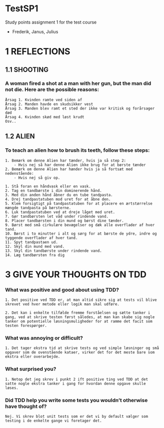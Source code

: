 # TestSP1
Study points assignment 1 for the test course

- Frederik, Janus, Julius

# 1 REFLECTIONS
## 1.1 SHOOTING

### A woman fired a shot at a man with her gun, but the man did not die. Here are the possible reasons:

    Årsag 1. Kvinden ramte ved siden af
    Årsag 2. Manden havde en skudsikker vest
    Årsag 3. Manden blev ramt et sted der ikke var kritisk og forårsager død
    Årsag 4. Kvinden skød med løst krudt
    Osv..

## 1.2 ALIEN

### To teach an alien how to brush its teeth, follow these steps:

    1. Bemærk om denne Alien har tænder, hvis ja så step 2:
        - Hvis nej så har denne Alien ikke brug for at børste tænder
    2. Bemærk om denne Alien har hænder hvis ja så fortsæt med nedenstående:
        - Hvis nej så giv op.

    1. Stå foran en håndvask eller en vask.
    2. Tag en tandbørste i din dominerende hånd.
    3. Med din anden hånd åbner du en tube tandpasta.
    4. Drej tandpastatuben mod uret for at åbne den.
    5. Klem forsigtigt på tandpastatuben for at placere en ærtstørrelse mængde tandpasta på børsterne.
    6. Luk tandpastatuben ved at dreje låget med uret.
    7. Gør tandbørsten let våd under rindende vand.
    8. Placer tandbørsten i din mund og børst dine tænder.
    9. Børst med små cirkulære bevægelser og dæk alle overflader af hver tand.
    10. Børst i to minutter i alt og sørg for at børste de ydre, indre og tyggende overflader af hver tand.
    11. Spyt tandpastaen ud.
    12. Skyl din mund med vand.
    13. Skyl din tandbørste under rindende vand.
    14. Læg tandbørsten fra dig

# 3 GIVE YOUR THOUGHTS ON TDD
### What was positive and good about using TDD?
    1. Det positive ved TDD er, at man altid sikre sig at tests vil blive skrevet ved hver metode eller logik man skal udføre.

    2. Det kan i enkelte tilfælde fremme forståelsen og sætte tanker i gang, ved at skrive testen først således, at man kan skabe sig nogle tanker om potentielle løsningsmuligheder for at ramme det facit som testen forespørger.

### What was annoying or difficult?
    1. Det tager ekstra tid at skrive tests og ved simple løsninger og små opgaver som de ovenstående kataer, virker det for det meste bare som ekstra eller overarbejde.

### What surprised you?
    1. Netop det jeg skrev i punkt 2 ift positive ting ved TDD at det satte nogle ekstra tanker i gang for hvordan denne opgave skulle løses.

### Did TDD help you write some tests you wouldn’t otherwise have thought of?
    Nej. Vi skrev blot unit tests som er det vi by default vælger som testing i de enkelte gange vi foretager det.


